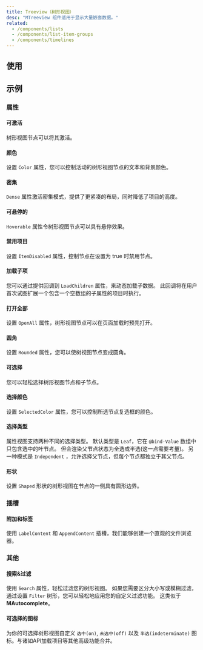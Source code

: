 ```yaml
---
title: Treeview（树形视图）
desc: "MTreeview 组件适用于显示大量嵌套数据。"
related:
  - /components/lists
  - /components/list-item-groups
  - /components/timelines
---
```


## 使用

<treeview-usage></treeview-usage>

## 示例

### 属性

#### 可激活

树形视图节点可以将其激活。

<example file="" />

#### 颜色

设置 `Color` 属性，您可以控制活动的树形视图节点的文本和背景颜色。

<example file="" />

#### 密集

`Dense` 属性激活密集模式，提供了更紧凑的布局，同时降低了项目的高度。

<example file="" />

#### 可悬停的

`Hoverable` 属性令树形视图节点可以具有悬停效果。

<example file="" />

#### 禁用项目

设置 `ItemDisabled` 属性，控制节点在设置为 true 时禁用节点。

<example file="" />

#### 加载子项

您可以通过提供回调到 `LoadChildren` 属性，来动态加载子数据。 此回调将在用户首次试图扩展一个包含一个空数组的子属性的项目时执行。

<example file="" />

#### 打开全部

设置 `OpenAll` 属性，树形视图节点可以在页面加载时预先打开。

<example file="" />

#### 圆角

设置 `Rounded` 属性，您可以使树视图节点变成圆角。

<example file="" />

#### 可选择

您可以轻松选择树形视图节点和子节点。

<example file="" />

#### 选择颜色

设置 `SelectedColor` 属性，您可以控制所选节点复选框的颜色。

<example file="" />

#### 选择类型

属性视图支持两种不同的选择类型。 默认类型是 `Leaf`，它在 `@bind-Value` 数组中只包含选中的叶节点。 但会渲染父节点状态为全选或半选(这一点需要考量)。 另一种模式是 `Independent`
，允许选择父节点，但每个节点都独立于其父节点。

<example file="" />

#### 形状

设置 `Shaped` 形状的树形视图在节点的一侧具有圆形边界。

<example file="" />

### 插槽

#### 附加和标签

使用 `LabelContent` 和 `AppendContent` 插槽，我们能够创建一个直观的文件浏览器。

<example file="" />

### 其他

#### 搜索&过滤

使用 `Search` 属性，轻松过滤您的树形视图。 如果您需要区分大小写或模糊过滤，通过设置 `Filter` 树形，您可以轻松地应用您的自定义过滤功能。 这类似于 **MAutocomplete**。

<example file="" />

#### 可选择的图标

为你的可选择树形视图自定义 `选中(on)`, `未选中(off)` 以及 `半选(indeterminate)` 图标。与诸如API加载项目等其他高级功能合并。


<example file="" />